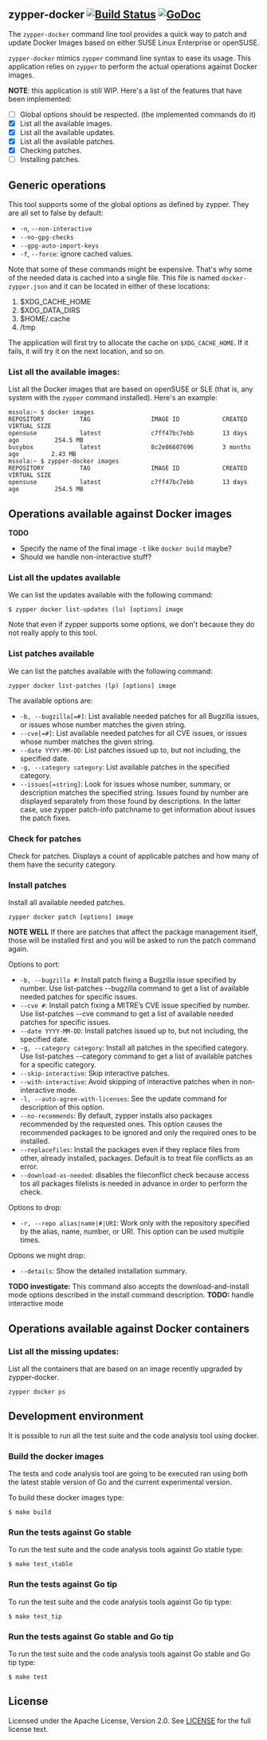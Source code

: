 ## zypper-docker [![Build Status](https://travis-ci.org/SUSE/zypper-docker.svg?branch=master)](https://travis-ci.org/SUSE/zypper-docker) [![GoDoc](https://godoc.org/github.com/SUSE/zypper-docker?status.png)](https://godoc.org/github.com/SUSE/zypper-docker)

The `zypper-docker` command line tool provides a quick way to patch and update
Docker Images based on either SUSE Linux Enterprise or openSUSE.

`zypper-docker` mimics `zypper` command line syntax to ease its usage. This
application relies on `zypper` to perform the actual operations against Docker
images.

**NOTE**: this application is still WIP. Here's a list of the features that
have been implemented:

- [ ] Global options should be respected. (the implemented commands do it)
- [x] List all the available images.
- [x] List all the available updates.
- [x] List all the available patches.
- [x] Checking patches.
- [ ] Installing patches.

## Generic operations

This tool supports some of the global options as defined by zypper. They are
all set to false by default:

* `-n`, `--non-interactive`
* `--no-gpg-checks`
* `--gpg-auto-import-keys`
* `-f`, `--force`: ignore cached values.

Note that some of these commands might be expensive. That's why some of the
needed data is cached into a single file. This file is named
`docker-zypper.json` and it can be located in either of these locations:

1. $XDG\_CACHE\_HOME
2. $XDG\_DATA\_DIRS
3. $HOME/.cache
4. /tmp

The application will first try to allocate the cache on `$XDG_CACHE_HOME`. If
it fails, it will try it on the next location, and so on.

### List all the available images:

List all the Docker images that are based on openSUSE or SLE (that is, any
system with the `zypper` command installed). Here's an example:

```
mssola:~ $ docker images
REPOSITORY          TAG                 IMAGE ID            CREATED              VIRTUAL SIZE
opensuse            latest              c7ff47bc7ebb        13 days ago          254.5 MB
busybox             latest              8c2e06607696        3 months ago         2.43 MB
mssola:~ $ zypper-docker images
REPOSITORY          TAG                 IMAGE ID            CREATED              VIRTUAL SIZE
opensuse            latest              c7ff47bc7ebb        13 days ago          254.5 MB
```

## Operations available against Docker images

**TODO**

  * Specify the name of the final image `-t` like `docker build` maybe?
  * Should we handle non-interactive stuff?


### List all the updates available

We can list the updates available with the following command:

```
$ zypper docker list-updates (lu) [options] image
```

Note that even if zypper supports some options, we don't because they do not
really apply to this tool.

### List patches available

We can list the patches available with the following command:

```
zypper docker list-patches (lp) [options] image
```

The available options are:
* `-b, --bugzilla[=#]`: List available needed patches for all Bugzilla issues,
  or issues whose number matches the given string.
* `--cve[=#]`: List available needed patches for all CVE issues, or issues
  whose number matches the given string.
* `--date YYYY-MM-DD`: List patches issued up to, but not including, the
  specified date.
* `-g, --category category`: List available patches in the specified category.
* `--issues[=string]`: Look for issues whose number, summary, or description
  matches the specified string. Issues found by number are displayed
  separately from those found by descriptions. In the latter case, use zypper
  patch-info patchname to get information about issues the patch fixes.

### Check for patches

Check for patches. Displays a count of applicable patches and how many of them
have the security category.

### Install patches

Install all available needed patches.

```
zypper docker patch [options] image
```

**NOTE WELL**
If there are patches that affect the package management itself, those will be
installed first and you will be asked to run the patch command again.


Options to port:
  * `-b, --bugzilla #`: Install patch fixing a Bugzilla issue specified by
    number. Use list-patches --bugzilla command to get a list of available
    needed patches for specific issues.
  * `--cve #`: Install patch fixing a MITRE’s CVE issue specified by number.
    Use list-patches --cve command to get a list of available needed patches for
    specific issues.
  * `--date YYYY-MM-DD`: Install patches issued up to, but not including, the
    specified date.
  * `-g, --category category`: Install all patches in the specified category.
    Use list-patches --category command to get a list of available patches for
    a specific category.
  * `--skip-interactive`: Skip interactive patches.
  * `--with-interactive`: Avoid skipping of interactive patches when in
    non-interactive mode.
  * `-l, --auto-agree-with-licenses`: See the update command for description of
    this option.
  * `--no-recommends`: By default, zypper installs also packages recommended by
    the requested ones. This option causes the recommended packages to be
    ignored and only the required ones to be installed.
  * `--replacefiles`: Install the packages even if they replace files from
    other, already installed, packages. Default is to treat file conflicts as an
    error.
  * `--download-as-needed`: disables the fileconflict check because access tos
     all packages filelists is needed in advance in order to perform the check.

Options to drop:
  * `-r, --repo alias|name|#|URI`: Work only with the repository specified by
    the alias, name, number, or URI. This option can be used multiple times.

Options we might drop:
  * `--details`: Show the detailed installation summary.

**TODO investigate:** This command also accepts the download-and-install mode options described in the install command description.
**TODO:** handle interactive mode

## Operations available against Docker containers

### List all the missing updates:

List all the containers that are based on an image recently upgraded by
zypper-docker.

```
zypper docker ps
```

## Development environment

It is possible to run all the test suite and the code analysis tool using
docker.

### Build the docker images

The tests and code analysis tool are going to be executed ran using both
the latest stable version of Go and the current experimental version.

To build these docker images type:

```
$ make build
```

### Run the tests against Go stable

To run the test suite and the code analysis tools against Go stable type:

```
$ make test_stable
```

### Run the tests against Go tip

To run the test suite and the code analysis tools against Go tip type:

```
$ make test_tip
```

### Run the tests against Go stable and Go tip

To run the test suite and the code analysis tools against Go stable and Go tip
type:

```
$ make test
```


## License

Licensed under the Apache License, Version 2.0. See
[LICENSE](https://gitlab.suse.de/docker/zypper-docker/blob/master/LICENSE) for
the full license text.
